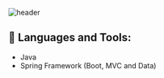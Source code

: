 ![header](https://capsule-render.vercel.app/api?type=waving&color=timeGradient)

## 🧰 Languages and Tools:
- Java
- Spring Framework (Boot, MVC and Data)

